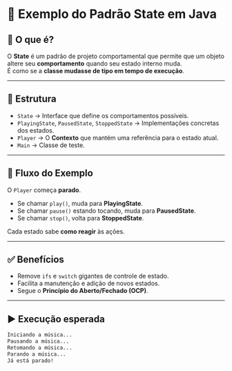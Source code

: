 # 🎵 Exemplo do Padrão State em Java

## 📌 O que é?
O **State** é um padrão de projeto comportamental que permite que um objeto altere seu **comportamento** quando seu estado interno muda.  
É como se a **classe mudasse de tipo em tempo de execução**.

---

## 📂 Estrutura
- `State` → Interface que define os comportamentos possíveis.
- `PlayingState`, `PausedState`, `StoppedState` → Implementações concretas dos estados.
- `Player` → O **Contexto** que mantém uma referência para o estado atual.
- `Main` → Classe de teste.

---

## 🚀 Fluxo do Exemplo
O `Player` começa **parado**.  
- Se chamar `play()`, muda para **PlayingState**.  
- Se chamar `pause()` estando tocando, muda para **PausedState**.  
- Se chamar `stop()`, volta para **StoppedState**.  

Cada estado sabe **como reagir** às ações.

---

## ✅ Benefícios
- Remove `ifs` e `switch` gigantes de controle de estado.
- Facilita a manutenção e adição de novos estados.
- Segue o **Princípio do Aberto/Fechado (OCP)**.

---

## ▶️ Execução esperada
```bash
Iniciando a música...
Pausando a música...
Retomando a música...
Parando a música...
Já está parado!
